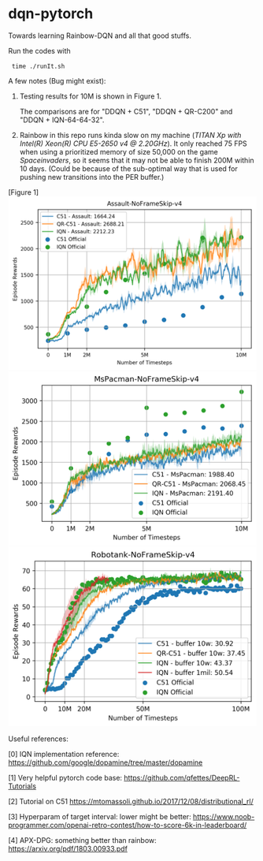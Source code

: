# dqn-pytorch
Towards learning Rainbow-DQN and all that good stuffs.

Run the codes with

     time ./runIt.sh

A few notes (Bug might exist): 

   1. Testing results for 10M is shown in Figure 1. 
   
      The comparisons are for "DDQN + C51", "DDQN + QR-C200" and "DDQN + IQN-64-64-32".
   
   2. Rainbow in this repo runs kinda slow on my machine (_TITAN Xp with Intel(R) Xeon(R) CPU E5-2650 v4 @ 2.20GHz_). It only reached 75 FPS  when using a prioritized memory of size 50,000 on the game _Spaceinvaders_, so it seems that it may not be able to finish 200M within 10 days. (Could be because of the sub-optimal way that is used for pushing new transitions into the PER buffer.)
     
[Figure 1]
![alt text](https://raw.githubusercontent.com/dannysdeng/dqn-pytorch/master/demo_result/assault.png)
![alt text](https://raw.githubusercontent.com/dannysdeng/dqn-pytorch/master/demo_result/mspacman.png)
![alt text](https://raw.githubusercontent.com/dannysdeng/dqn-pytorch/master/demo_result/robotank_100M.png)

Useful references:

[0] IQN implementation reference: https://github.com/google/dopamine/tree/master/dopamine

[1] Very helpful pytorch code base: https://github.com/qfettes/DeepRL-Tutorials

[2] Tutorial on C51 https://mtomassoli.github.io/2017/12/08/distributional_rl/

[3] Hyperparam of target interval: lower might be better: https://www.noob-programmer.com/openai-retro-contest/how-to-score-6k-in-leaderboard/

[4] APX-DPG: something better than rainbow: https://arxiv.org/pdf/1803.00933.pdf

